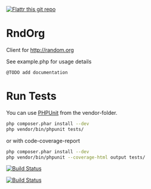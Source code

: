 [![Flattr this git repo](http://api.flattr.com/button/flattr-badge-large.png)](https://flattr.com/submit/auto?user_id=pierre111&url=https://github.com/pklink/RndOrg&title=RndOrg&language=&tags=github&category=software)

# RndOrg

Client for http://random.org

See example.php for usage details

    @TODO add documentation

# Run Tests

You can use [PHPUnit] from the vendor-folder.

```bash
php composer.phar install --dev
php vendor/bin/phpunit tests/
```

or with code-coverage-report

```bash
php composer.phar install --dev
php vendor/bin/phpunit --coverage-html output tests/
```

[![Build Status](https://drone.io/github.com/pklink/file-router/status.png)](https://drone.io/github.com/pklink/file-router/latest)

[![Build Status](https://travis-ci.org/pklink/file-router.png?branch=master)](https://travis-ci.org/pklink/file-router)


[PHPUnit]: http://www.phpunit.de/